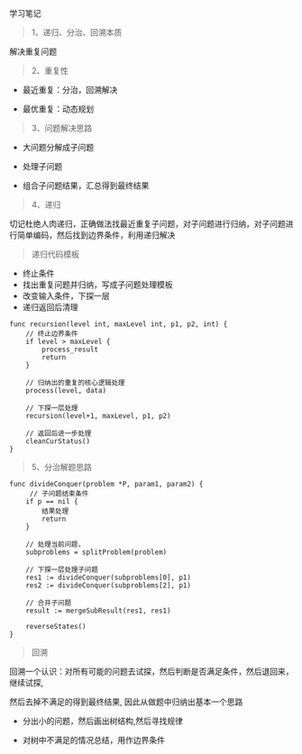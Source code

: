 学习笔记

> 1、递归、分治、回溯本质

解决重复问题


> 2、重复性

- 最近重复：分治，回溯解决

- 最优重复：动态规划


> 3、问题解决思路

- 大问题分解成子问题

- 处理子问题

- 组合子问题结果，汇总得到最终结果


> 4、递归

切记杜绝人肉递归，正确做法找最近重复子问题，对子问题进行归纳，对子问题进行简单编码，然后找到边界条件，利用递归解决

> 递归代码模板

- 终止条件
- 找出重复问题并归纳，写成子问题处理模板
- 改变输入条件，下探一层
- 递归返回后清理

```
func recursion(level int, maxLevel int, p1, p2, int) {
    // 终止边界条件
    if level > maxLevel {
        process_result
        return
    }

    // 归纳出的重复的核心逻辑处理
    process(level, data)

    // 下探一层处理
    recursion(level+1, maxLevel, p1, p2)

    // 返回后进一步处理
    cleanCurStatus()
}
```

> 5、分治解题思路

```
func divideConquer(problem *P, param1, param2) {
     // 子问题结束条件
    if p == nil {
        结果处理
        return 
    } 
  
    // 处理当前问题， 
    subproblems = splitProblem(problem)

    // 下探一层处理子问题
    res1 := divideConquer(subproblems[0], p1)
    res2 := divideConquer(subproblems[2], p1)

    // 合并子问题
    result := mergeSubResult(res1, res1)

    reverseStates()
}
```

> 回溯

回溯一个认识：对所有可能的问题去试探，然后判断是否满足条件，然后退回来，继续试探,

然后去掉不满足的得到最终结果, 因此从做题中归纳出基本一个思路

- 分出小的问题，然后画出树结构,然后寻找规律

- 对树中不满足的情况总结，用作边界条件


